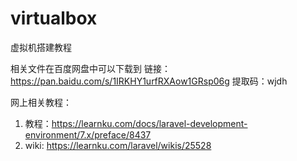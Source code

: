 # virtualbox
虚拟机搭建教程

相关文件在百度网盘中可以下载到
链接：https://pan.baidu.com/s/1IRKHY1urfRXAow1GRsp06g 
提取码：wjdh 

网上相关教程：
1. 教程：https://learnku.com/docs/laravel-development-environment/7.x/preface/8437
2. wiki: https://learnku.com/laravel/wikis/25528
